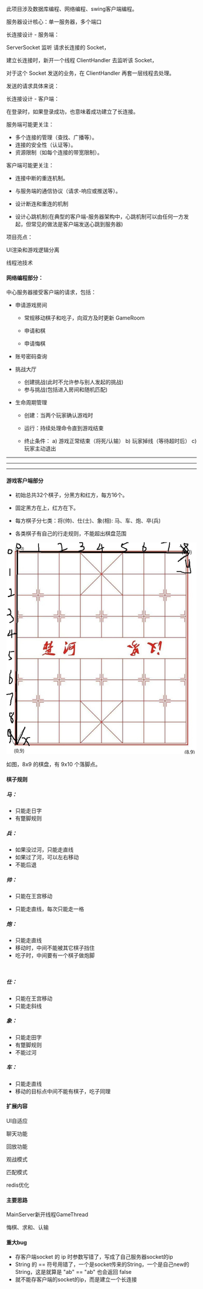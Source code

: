 

此项目涉及数据库编程、网络编程、swing客户端编程。



服务器设计核心：单一服务器，多个端口





长连接设计 - 服务端：

ServerSocket 监听 请求长连接的 Socket，

建立长连接时，新开一个线程 ClientHandler 去监听该 Socket，

对于这个 Socket 发送的业务，在 ClientHandler 再套一层线程去处理。

发送的请求具体来说：





长连接设计 - 客户端：

在登录时，如果登录成功，也意味着成功建立了长连接。



服务端可能更关注：

- 多个连接的管理（查找、广播等）。
- 连接的安全性（认证等）。
- 资源限制（如每个连接的带宽限制）。

客户端可能更关注：

- 连接中断的重连机制。
- 与服务端的通信协议（请求-响应或推送等）。







- 设计断连和重连的机制
- 设计心跳机制(在典型的客户端-服务器架构中，心跳机制可以由任何一方发起，但常见的做法是客户端发送心跳到服务器)





项目亮点：

UI渲染和游戏逻辑分离

线程池技术



#### 网络编程部分：

中心服务器接受客户端的请求，包括：

- 申请游戏房间

  - 常规移动棋子和吃子，向双方及时更新 GameRoom

  - 申请和棋
  - 申请悔棋

- 账号密码查询
- 挑战大厅
  - 创建挑战(此时不允许参与别人发起的挑战)
  - 参与挑战(包括进入房间和随机匹配)



- 生命周期管理

  - 创建：当两个玩家确认游戏时

  - 运行：持续处理命令直到游戏结束

  - 终止条件：
    a) 游戏正常结束（将死/认输）
    b) 玩家掉线（等待超时后）
    c) 玩家主动退出

---

---

---





#### 游戏客户端部分

- 初始总共32个棋子，分黑方和红方，每方16个。

- 固定黑方在上，红方在下。

- 每方棋子分七类：将(帅)、仕(士)、象(相): 马、车、炮、卒(兵)
- 各类棋子有自己的行走规则，不能超出棋盘范围



![](chessboard-analysis.jpg)



如图，8x9 的棋盘，有 9x10 个落脚点。

#### 棋子规则

##### 马：

- 只能走日字
- 有蹩脚规则



##### 兵：

- 如果没过河，只能走直线
- 如果过了河，可以左右移动
- 不能后退



##### 帅：

- 只能在王宫移动

- 只能走直线，每次只能走一格

  

##### 炮：

- 只能走直线
- 移动时，中间不能被其它棋子挡住
- 吃子时，中间要有一个棋子做炮脚

​	

##### 仕：

- 只能在王宫移动
- 只能走斜线



##### 象：

- 只能走田字
- 有蹩脚规则
- 不能过河



##### 车：

- 只能走直线
- 移动的目标点中间不能有棋子，吃子同理





#### 扩展内容

UI自适应

聊天功能

回放功能

观战模式

匹配模式

redis优化



#### 主要思路

MainServer新开线程GameThread

悔棋、求和、认输

#### 重大bug

- 存客户端socket 的 ip 时参数写错了，写成了自己服务器socket的ip
- String 的 == 符号用错了，一个是socket传来的String，一个是自己new的String，这是就算是 "ab" == "ab" 也会返回 false
- 就不能存客户端的socket的ip，而是建立一个长连接
